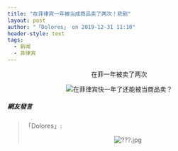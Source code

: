 ```yaml
---
title: "在菲律宾一年被当成商品卖了两次！悲剧"
layout: post
author: "「Dolores」 on 2019-12-31 11:10"
header-style: text
tags:
  - 新闻
  - 菲律宾
---
```


<p style="text-align: center;">在菲一年被卖了两次</p>
<p style="text-align: center;"><img src="http://images.feileyuan.com/images/ueditor/201912311110000015.png" title="在菲律宾快一年了还能被当商品卖？" alt="在菲律宾快一年了还能被当商品卖？" style="text-align: center; white-space: normal;"></p>

##### 網友發言 
> 「Dolores」:
> <p style="text-align: center;"><img src="http://images.feileyuan.com/images/ueditor/201912311110000044.jpg" title="???.jpg" alt="???.jpg"></p>


